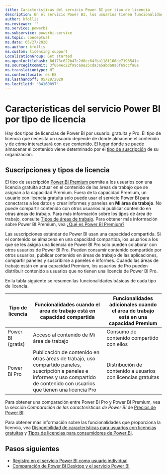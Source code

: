 ```yaml
---
title: Características del servicio Power BI por tipo de licencia
description: En el servicio Power BI, los usuarios tienen funcionalidades definidas en función del tipo de licencia por usuario que tienen (gratuito o Pro) y si el contenido con el que interactúan se encuentra en un área de trabajo asignada a una capacidad Power BI Premium.
author: kfollis
ms.reviewer: ''
ms.service: powerbi
ms.subservice: powerbi-service
ms.topic: conceptual
ms.date: 05/27/2020
ms.author: kfollis
ms.custom: licensing support
LocalizationGroup: Get started
ms.openlocfilehash: 8d173c622b47c2d0cc64fba118f168de7193541e
ms.sourcegitcommit: 3f864ec22f99ca9e25cda3a5abda8a5f69ccfa8e
ms.translationtype: HT
ms.contentlocale: es-ES
ms.lasthandoff: 05/29/2020
ms.locfileid: "84160097"
---
```

# <a name="power-bi-service-features-by-license-type"></a>Características del servicio Power BI por tipo de licencia

Hay dos tipos de licencias de Power BI por usuario: gratuita y Pro. El tipo de licencia que necesita un usuario depende de dónde almacene el contenido y de cómo interactuará con ese contenido. El lugar donde se puede almacenar el contenido viene determinado por el [tipo de suscripción](#subscriptions-and-license-types) de su organización.

## <a name="subscriptions-and-license-types"></a>Suscripciones y tipos de licencia

El tipo de suscripción [Power BI Premium](../admin/service-admin-premium-purchase.md) permite a los usuarios con una licencia gratuita actuar en el contenido de las áreas de trabajo que se asignan a la capacidad Premium. Fuera de la capacidad Premium, un usuario con licencia gratuita solo puede usar el servicio Power BI para conectarse a los datos y crear informes y paneles en **Mi área de trabajo**. No puede compartir contenido con otros usuarios ni publicar contenido en otras áreas de trabajo. Para más información sobre los tipos de área de trabajo, consulte [Tipos de áreas de trabajo](../consumer/end-user-workspaces.md#types-of-workspaces). Para obtener más información sobre Power BI Premium, vea [¿Qué es Power BI Premium?](../admin/service-premium-what-is.md)

Las suscripciones estándar de Power BI usan una capacidad compartida. Si el contenido se almacena en una capacidad compartida, los usuarios a los que se les asigna una licencia de Power BI Pro solo pueden colaborar con otros usuarios de Power BI Pro. Pueden consumir contenido compartido por otros usuarios, publicar contenido en áreas de trabajo de las aplicaciones, compartir paneles y suscribirse a paneles e informes.  Cuando las áreas de trabajo están en una capacidad Premium, los usuarios de Pro pueden distribuir contenido a usuarios que no tienen una licencia de Power BI Pro.

En la tabla siguiente se resumen las funcionalidades básicas de cada tipo de licencia.

| Tipo de licencia | Funcionalidades cuando el área de trabajo está en capacidad compartida | Funcionalidades adicionales cuando el área de trabajo está en una capacidad Premium |
| --------- | ----------- | ----------- |
| Power BI (gratis) | Acceso al contenido de Mi área de trabajo | Consumo de contenido compartido con ellos |
| Power BI Pro | Publicación de contenido en otras áreas de trabajo, uso compartido paneles, suscripción a paneles e informes y uso compartido de contenido con usuarios que tienen una licencia Pro | Distribución de contenido a usuarios con licencias gratuitas |

Para obtener una comparación entre Power BI Pro y Power BI Premium, vea la sección _Comparación de las características de Power BI_ de [Precios de Power BI](https://powerbi.microsoft.com/pricing/).

Para obtener más información sobre las funcionalidades que proporciona la licencia, vea [Disponibilidad de características para usuarios con licencias gratuitas](../consumer/end-user-features.md) y [Tipos de licencias para consumidores de Power BI](../consumer/end-user-license.md).

## <a name="next-steps"></a>Pasos siguientes

* [Registro en el servicio Power BI como usuario individual](service-self-service-signup-for-power-bi.md)
* [Comparación de Power BI Desktop y el servicio Power BI](service-service-vs-desktop.md)
